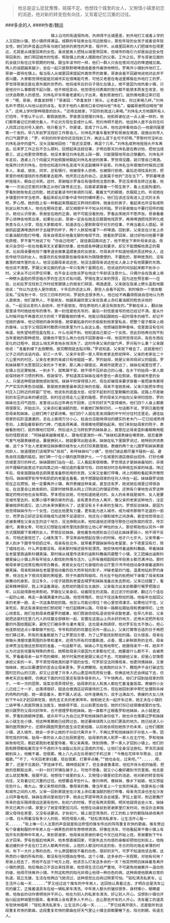 > 他总是这么犹犹豫豫，摇摆不定。他想找个城里的女人，又惋惜小镇里初恋的消逝，他对新的转变抱有向往，又背着记忆沉重的过往。

###多余的人
####作者/魏运

						镇上沿河的街道很热闹，热闹得不比城里差，到外地打工或者上学的人又回到小镇，把小镇挤得满溢。成群的年轻男女在河边放烟火，那些年轻的女孩子或者说年轻女性，她们的声音盖过所有与她们结伴的男性的声音，很开怀。从城里回来的人们把城市拉得更近，尤其是从城里回来的女性。虽说是男人把钱从城里带回来，但城市的吸引力却是由这些女性带回来的，她们带回城市的性感，帮助镇上的男人摆脱他们的父辈。工作之后，罗与哥谢见面的机会就只有在过年假期的时候，跟当年读书时一样，他们一群人只会在夜间河边的啤酒摊见面。两人的话题越来越少，坐在一起只是默默喝啤酒或者故作痛快地畅饮。罗离开小镇到外地打工，哥谢一直待在镇上。每当有人从城里回来提起外面世界的故事，哥谢会毫不回避地说他对此并不感兴趣，大家都觉得他能抵抗城市实在很难能可贵，可他又老是在电话里揶揄在外地打工的罗，罗觉得哥谢还是在意外面的世界的，他将成年后的日子简化在镇上，绝不是因为他热爱小镇，只是他对什么事都提不起兴致，他不相信变动，他觉得任何表面的努力都不能使本质发生改变，他讨厌自欺欺人的感觉。刘伟名开车带着老婆和儿子出来，看到哥谢他们，就热情地靠过来打招呼：“喂，哥谢，恭喜发财啊！”哥谢回：“恭喜发财！掰头，让老婆开车，你过来喝几杯。”刘伟名听不惯别人叫他以前的诨名，有求于他的人都改口亲切地叫他“伟名”，偏偏哥谢照旧喊他“掰头”，还用上学时那种随意的劲头。“还得去她家，下回你到我这儿来喝。”刘伟名大方地跟所有人打招呼，不管认不认识，都假装脸熟。罗故意没搭理刘伟名，他和哥谢在这一点上是一样的，他们都带着记忆的眼光看人，不论对方现在变成什么样。而刘伟明不是的，他这种人是不会将任何人同其过往对号入座的，他只看当下，你是谁，变成了什么样，他也这样看他自己——他是同届里第一个发的。早几年前罗没找好工作那会儿，刘伟名开着车看到罗和哥谢在喝酒，就做出劝导人的口气跟罗说：“罗，听别的同学说你还没找到工作，再这么混下去可不好啊。”罗那时可没听出刘伟名话中的盛气，没头没脑地回他：“我还没混够，再混个几年。”刘伟名成熟地摇摇头开车离去。后来罗工作之后不怎么顺利，回想起来这段往事，才明白那天刘伟名是在教训他，把他当成瘪三，这让他更觉得憋屈，他没本事往刘伟名脸上踩一脚，只能狠狠地骂自己够蠢的。刘伟名开车走后，酒桌上几个同届又开始佩服地聊起刘伟名发迹的故事，罗觉得没趣，就只管自己喝酒。他虽然讨厌刘伟名，但他也知道刘伟名变成今天这副模样不容易。刘伟名当年艰难的时候找过很多人，亲戚、朋友、同学，还有银行，他被很多人拒绝，也被银行拒绝，最后还得找高利贷，把家里的地和值钱的东西都拿去抵押。他厌恶过去的自己，这是属于他的“活在当下”。罗抓着啤酒杯摇摇头，朝自己冷笑。这时，哥谢暗示罗身后有值得他注意的事，罗还没来得及转过去看，他唯一一次谈过恋爱的对象正从他们身旁走过去，后面紧紧跟着一个陌生男子，看上去挺拘谨的。罗看到她匆匆走过的脸，她还留着读书时单调的马尾，戴着文气的眼镜，衣服挺土的。听说她在乡镇里的中学当老师，看起来却比印象中读书时的模样更小。他们应该还没有进入正式的关系吧，罗心想。她的脸上有一种看起来既尴尬又矜持的期待，她身后的男子，看起来也并没有成熟到足以称为男人，他也在期待恋爱，却又相貌平平不知从何开始。罗对哥谢做出不要打招呼的暗示。她也认识哥谢，哥谢坐在她的正面，她不可能没看到他，罗看出来她并不愿声张。哥谢看着罗心领神会地笑出来，如果在以前，哥谢一定会在她走后狠狠地戏弄罗，再用啤酒把戏弄转化成快意与众人分享，现在大家都成年，知道该在心里默默保守对方的往事，不再当着众人提起。哥谢抓起盛满啤酒的杯子去碰罗的杯子，两个人默契地灌下一杯啤酒。回到家，父亲坐在沙发上赤红着油腻的脸打呼噜，母亲自得其乐地看无聊的电视节目，她看到罗回来，就讨好地问他要不要吃脐橙，罗不客气地说了句 “你自己吃吧”，就径直回房间去了，他不想坐下来听母亲说话。母亲只会念叨一些在他看来无关紧要的琐事，给他提各种建议和要求，却又不能理解他真正的需求。比如母亲要他找个懂孝道会做事温顺善良的女朋友，可母亲并不知道他很厌恶这种女人，这些传统守旧的女人，他喜欢的反倒是那些被母亲称为随随便便的、不要脸的，那种放荡的、没有着落的城市里的女人。他没法跟母亲说这些，他没法跟母亲说这些女人身上才有他需要的东西，他也说不清楚。罗跟父亲见面的机会一年只有两个星期左右，但说话的时间加起来都不到半小时。父亲从不过问罗任何事，也不会主动告诉罗在他这个年龄该注意什么，只偶尔会在饭桌上用一种劈头盖脸的预言暗示罗的生活方式有问题。罗很在意父亲的预言，因为这些预言都一一应验，比如在罗没找到工作时经常跟镇上的朋友们胡混，喝酒虚度，父亲就在饭桌上劈头盖脸地跟他说：“你以为这些人是你朋友，十年后你还这么样，那些人会看不起你，到时候你一个朋友都没有。”没有到十年，仅仅三四年的时间，罗就失去很多熟人，他已经不再蠢得假装自信地认为熟人是朋友，他们是熟人，不是朋友，他越来越同意父亲在饭桌上赤红着油腻的脸告诉他的话，“一起没出息的人会结伴，但不是朋友。停在原地的人是没有朋友的。”罗躺在床上，翻出抽屉里读书时她给他写的情书，第一封信是他先写的，最后一封信是谁写的他已经记不清。是从什么时候开始不再喜欢对方的呢？罗翻看她的情书，他能记得起跟她在一起时很多的细节，却记不住她的香味，他记得她的身体很香，她穿着贴身的衬衣偷偷到他家里私会，把整个屋子都染上她的香味，以至于父母回来时都质问他家里为什么会这么香。他想捕捉那种香味，信里面没有任何味道，他失望地把信盖在脸上，什么也闻不到。他知道自己爱过一个女孩，但此刻他再也找不到当年爱她的那种感觉，就像他不管怎么用力也找不回那香味一样。他突然觉得诧异，有些东西在变化的过程中，就这么悄无声息地永恒流失了。这时传来父亲的敲门声，罗问有什么事？父亲跟他说：“准备到楼下去放鞭炮，放完鞭炮就去贴对联。”罗说知道，父亲就下楼去了。这就是他们父子之间的谈话内容。初三一大早，父亲开车把一家人带到老家去祭祀拜年，父亲的老家在二十几公里外的村庄。父亲在老家的亲戚只有他姐姐一家，罗的姑母，她是父亲同母异父的姐姐。罗和妹妹都不太愿意回父亲的乡下老家，那儿离小镇很远，离城市就更远了，妹妹在城里住惯了，在镇上住还算勉强，一到乡下，就焦躁不安。她不得不压抑自己的心绪，在乡下的姑母一家人面前保持她不习惯的矜持，假装保守。罗知道其实妹妹在城市里也一直在假装，假装城市里的女人，只是这种假装使她感到愉悦。妹妹平时穿得很入时，现在却被母亲要求穿着一套把身体裹得严严实实的黑色羽绒服，那是她衣橱里最单调乏味的衣服，母亲不准她丢掉。父亲只能把车停在村庄入口附近的砖窑厂空地，他说车的底盘太低，经受不起到村庄里颠簸的泥路。泥路上尽是被别的车压挤出来的硬泥团，到村庄还得走几公里的路程，罗的母亲又开始向父亲唠叨抱怨，罗的妹妹也生闷气抱怨，发誓说以后过年再也不回来，过年的好天气变得燥热，他们四个人身上都裹得很厚实，开始出汗。父亲赤红着油腻的脸，听着她们絮絮叨叨，一句话都不说，罗阴沉着脸埋怨母亲和妹妹，让她们两个赶紧闭嘴，他们四个人就在愈发烦躁的中午时分往村庄里走。通往姑母家的石阶湿漉漉的，走在上面得万分小心，蛀虫也没能啃得动的硬实的老木门——它已经成熟得苍劲，上面贴着崭新的门神，门槛高得离谱，得艰难地把脚抬起来。他们来到姑母家的院子，表嫂看到他们，就热情地打招呼，然后话头立马转到罗的妹妹身上，故意拉近母亲歪斜着眼睛用粗俗的怪腔调说：“阿妹越来越像城里人，跟电视里演的一样。”妹妹知道表嫂在嘲笑她，就忍着脾气客气地跟表嫂搭话，要是换别人，她就要骂出脏话来。妹妹在私下里跟罗说过，她特别厌烦表嫂，这个乡下女人老爱揪住妹妹模仿城市女人的打扮来数落她。表嫂的两个女儿跟罗和妹妹算是同龄人，按道理她们该喊罗叫“叔叔”，称呼妹妹叫“小姨”，但他们彼此都尽量不碰到一起，避免自找没趣的尴尬。她们俩一个在小镇的医院做护士，一个在城里的酒店做前台招待，打扮也模仿城里流行的样式。妹妹跟她们站在一起，三人看起来很相像。罗觉得这才是妹妹最怕的，异类间不理解的敌意远不如同类之间一眼见底的看穿可怕，四目相对时总有种相互拆穿的味道。拜过年后，母亲就跟姑母去厨房里准备祭祀用的东西，父亲又坐着打呼噜，闭上的眼睑看起来厌倦而愁闷。妹妹喊罗到爷爷和奶奶的老屋去看看，她不想跟姑母家的任何人待在一起。妹妹跟罗说她现在正在攒钱，她一定要离开小镇，离开表嫂这种亲戚，甚至还有罗，她说她在城里过得很自在，在这里会让她发疯的，回家时她特意从网上订购进口的镇定药物，还煞有介事地告诉罗这种镇定药物对他也会有帮助。罗本想反驳她，可他知道她是对的。女人的未来就是城市，女人是要往城市里去的，如果小镇不模仿城市的话，会有更多的女人离开，像父亲的老家这种地方，注定要被抛弃和遗忘，这儿的未来快要到头了，这里没有关于未来的生殖力。罗想反驳妹妹，是因为他觉得妹妹作为一个女性，已经比他更有力量，更有能力进入城市，成为城市那微不足道的一部分，而罗自己却还没有资格成为这微不足道部分，他还在小镇和城市之间游离，甚至他觉得自己还被束缚在父亲出生的这个地方，没法挣脱出来。他知道他还得恪守那些已经陈腐的观念，传宗接代，男尊女卑，可他又幻想能在城市里找到那些让他心旷神怡的女人，那些帮助他以另外一种方式摆脱脚下束缚的女人。罗想反驳妹妹，是他着急地感到自己已经比妹妹更弱小，他不得不反击，可他还是哑巴了。心绪失落下，罗没来由地想起在很小的时候，他才六七岁大，父亲带着一家人到乡下跟爷爷奶奶过年，母亲有些见外，就带着罗跟妹妹待在老屋里，乡下夜里没有灯，除了蜡烛在动，什么声音都没有。母亲那时候还很年轻漂亮，她欢快地哼着迪斯科舞曲，带着妹妹在老屋里跳迪斯科健美操，那时候从城里传进来的迪斯科舞曲风靡整个小镇，文工团编出迪斯科健美操让小镇上所有年轻女人都找到热情与活力，让所有循规蹈矩的年轻男士都充满冲动。那时候母亲单位经常在晚间举办舞会，男男女女在灯光昏暗的会议厅里汗涔涔地扭动身体做着迪斯科健美操。母亲和妹妹在老屋里扭动着的巨大而年轻的影子，冲破老屋的门槛，温柔地钻到罗的身旁，倾注在乡下夜间无聊的黑暗里。院子外面阵阵蛙鸣，月光在干枯的枇杷树下承载了母亲和妹妹舞动的身影。没过多久，小侄子就跑到老屋去喊罗和妹妹准备出发去祭祀。父亲已经醒了，看起来精神很好，脸上洋溢着满足。去祭祀的路实在太曲折，父亲每次出发前都要叮嘱罗把路记牢，以后就得靠他来祭祀。罗跟在父亲身后，绕着陌生的泥路，走过泥泞的田埂，翻过几个连在一起的山坡，再走一条铺满灌木的山路。他觉得愧疚，他记不住这条祭祀的路，他每年也就回父亲的老家一趟，走一次这条祭祀的路，他怎么可能记得住？他心里觉得凄凉，如果他记不住，父亲死后，那还有谁来给他们祭祀呢？他打起精神认路，可母亲一路都在跟姑母和表嫂唠叨，让他心烦意乱，她们在和母亲商量罗的婚事，她们假装窃窃私语说他早该娶老婆。在早几年前，父亲就把这座村庄里几代人的坟墓全部移到一起，安置在这座山上风水好的地方，还用水泥把所有坟墓的外围给圈起来，避免它们被杂草与灌木淹没，这也是未雨绸缪，他对罗实在太不放心，担心他连祭祀这点小事都做不到位。爷爷和奶奶的坟墓在另外一座山上，父亲打算等合适的日子再把他们移过来。所有的准备都是为了让罗更加方便，为了让罗能找到祭祀的路。日头很高，母亲在用锄头清理坟墓周围的杂草和灌木，还得为所有的坟墓斟酒，点香，摆上新鲜蒸熟的全鸡，母亲全神贯注在做这些祭祀的准备，一句话都不说。妹妹心不在焉地帮忙，她跟母亲不一样，她并不认为对这些坟墓有特殊的责任，她帮助母亲只是因为大家都在忙活，她要是什么都不干，会被责骂。罗看着母亲一丝不苟的模样，她平时虽然老是跟父亲过不去，可她嫁给父亲，却是心甘情愿承担父亲的一半，罗不禁觉得她真的是不错的女性，可罗却没法同情母亲，他更同情妹妹，又害怕妹妹，她以后要遭受的苦会比母亲更多。罗点燃鞭炮，在爽朗的日头下，鞭炮声不会打破这包围村庄的山的沉寂，却又让这埋了许多人的山更显响亮而有分量，仿佛这地方还会绵延下去，仿佛老天还在眷顾，仿佛这下面的村庄里还有很多很多的人。下午快两点，他们才回到姑母家的院子。一年一次的团聚，饭菜总得弄得好些，姑母家的女人和男人都在忙着准备饭菜。表嫂的小女儿已经二十一岁，出落得很好，挺适合做酒店迎宾接待的工作，现在她回到家中帮忙处理刚杀掉的鸡鸭的内脏，她一直低着头，都不跟人说话，动作准确有力，双手沾满血污。表嫂的大女儿快到下午4点才赶回来吃饭，她先去丈夫的老家拜年。她和她丈夫一起开车过来，她丈夫在小镇的二级甲等人民医院做主治医生，她嫁得不错，比以前更加自信，她的打扮已经很像城里的女性。她只跟罗的父母问好拜年，也不搭理罗和他妹妹。她一直都不正眼看罗和他妹妹，从小就是这样，罗看到她眼神坚毅，或许并不认为自己比罗和他妹妹的身份低下，她也许也羡慕过罗和妹妹从小就生在小镇，但这种羡慕她已经跨过去，她还要继续跨入比他们更高的地方。她已经进入小镇的医院做护士，还顺利跟医院里的医生谈恋爱结婚，以后她会规划她孩子的未来，让他们摆脱小镇，进入城市，她会一步步让她的子孙后代离开乡下，不再比罗和他妹妹的子孙低人一等。团聚吃饭的时候，姑母一家的女人自己在厨房里吃，姑母家的男人和罗一家人在主厅吃，罗和他妹妹匆匆吃完，都赶紧跑到老屋里待着，等父亲离席。快到傍晚，罗一家人才回到小镇上，他们的脸和脖颈都粘着完全干不透的汗与油脂以及灰尘混成的污垢，让他们全身没法放松。罗洗完澡就躺到床上，他睡不着，但很累。晚上八九点左右哥谢打手机过来：“今晚在花样年华聚会，过来唱歌。”“不了，今天回老家扫墓，现在很累，打算早点睡。”“她也会在，过来吧。”“......嗯，算了，还是不见面好。”罗挂掉手机，精神提起来了，但全身疲惫柔软，他拉开床头柜的抽屉，把她的信都取出来，一封一封打开铺在被子上，可他不想看，就又小心叠好藏到书页里面。他总是这么犹犹豫豫，摇摆不定。他想找个城里的女人，又惋惜小镇里初恋的消逝，他对新的转变抱有向往，又背着记忆沉重的过往。他想要追寻些什么，像刘伟明、像妹妹、像乡下姑娘，他又想留住些什么，像大山，像父亲祭祀的路，像母亲的舞，像当年爱上一个女孩的味道。他是夹在小镇和城市之间的人吧。父亲一回到家就坐在沙发上赤红着油腻的脸打呼噜，母亲洗完澡也坐在沙发上闷声看电视，妹妹在房间里收拾行李，她会比罗提早两天会去城里。罗拉上窗帘，附近歌舞厅传来的音乐隔得很远还是有些吵。到初六的时候，罗还有两天假期，明天他就得去坐火车，妹妹昨天已离开小镇，家里少了她变得更加沉闷。他想在动身前到哥谢家里打发时间，他没办法单独跟父母待在家里，又没有话要说。才到初六，镇上就空荡荡的，打工的和上学的都陆陆续续离开小镇，日头照着没有多少人的街，明亮得晃人眼。“轻松清洗私家车，让生活开心每一天......”街上唯一引人注意的声音就是街边奇怪的推车传出的阵阵重复欢快的歌曲，推车旁边有个穿着制服的中年男人在一辆黑色的轿车旁喷喷洒洒，好像在洗车，可他看起来不像小镇上有钱开车的那种中年男人。来到哥谢家，他母亲说哥谢的单位今天已经开始上班，哥谢要到下午6点才回来。罗有些尴尬地离开，他本想直接回家，可是失去方向感的身躯却把他拉到街上。他拖着迟缓的步子走在打工的人都离开的街，上班的人都没时间走的街，冬日的阳光吸走单薄的时间，布下一大片上等的白色，什么原因都找不着的白色，很好的天气，可罗不知道他该去哪，这熟悉的小镇的所有的街，都没有任何理由在等他。这个小镇，这多余的一天假期，对他有何用？哥谢上班去了，而他不在这个地方上班，他该怎么打发这多余的一天？他突然明白妹妹着急离开小镇的原因，他后悔自己不该出来找哥谢，他觉得生活已经严重地、不可避免地被撕开一道白色的缝，他得尽快离开小镇，不然这和煦的阳光非得让他得一种白色的病，这种病使他脱离日常的轨道，孤立无援，生活在他两边飞驰流过，这种感觉比白驹过隙更可怕。“轻松清洗私家车，让生活开心每一天......”罗又经过这个推车的中年男人，这回他认真看过去，才明白这是洗车公司的雇工，正推着道具车在给一辆私家车清洗。中年男人额头的皱纹很多，身材矮小，眼睛疲倦，他拖沓的动作表明他并不开心，他在为别人的私家车清洗，好让别人开心。没想到小镇也开始兴起这种城里的服务，看来镇上会有更多人不开心，去让那些开车的人开心。洗车雇工的道具车轻快地唱啊：“轻松清洗私家车，让生活开心每一天......”罗已经离开很久，还是能听到这段重复欢快的歌曲，这段重复欢快的歌曲在好天气里让小镇全部都要睡下去，阳光刺眼，街道无人。			  		